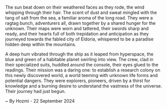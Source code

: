 
The sun beat down on their weathered faces as they rode, the wind whipping through their hair. The scent of dust and sweat mingled with the tang of salt from the sea, a familiar aroma of the long road.  They were a ragtag bunch, adventurers all, drawn together by a shared hunger for the unknown.  Their maps were worn and tattered, their swords sharp and ready, and their hearts full of both trepidation and anticipation as they journeyed towards the fabled city of Eldoria, whispered to be a paradise hidden deep within the mountains.

A deep hum vibrated through the ship as it leaped from hyperspace, the blue and green of a habitable planet swirling into view.  The crew, clad in their specialized suits, huddled around the console, their eyes glued to the readings.  Their mission was a daring one: to establish a research colony on this newly discovered world, a world teeming with unknown life forms and potential dangers.  They were explorers, pioneers, driven by a thirst for knowledge and a burning desire to understand the vastness of the universe.  Their journey had just begun. 

~ By Hozmi - 22 September 2024
